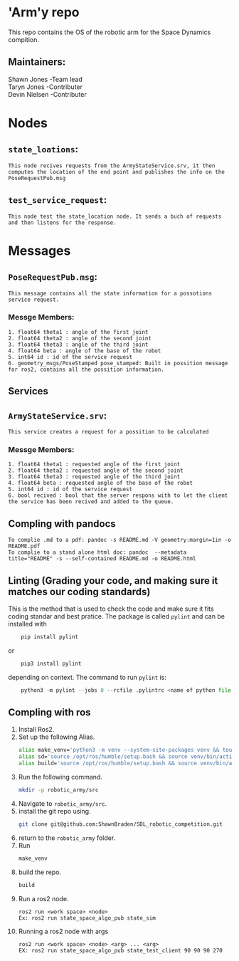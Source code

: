 # 'Arm'y repo
This repo contains the OS of the robotic arm for the Space Dynamics compition. 

## Maintainers:
Shawn Jones -Team lead\
Taryn Jones -Contributer\
Devin Nielsen -Contributer
# Nodes 
## `state_loations`:

    This node recives requests from the ArmyStateService.srv, it then computes the location of the end point and publishes the info on the PoseRequestPub.msg
## `test_service_request`:
    
    This node test the state_location node. It sends a buch of requests and then listens for the response.

# Messages
## `PoseRequestPub.msg`:
    This message contains all the state information for a possotions service request.
### Messge Members:
    1. float64 theta1 : angle of the first joint
    2. float64 theta2 : angle of the second joint
    3. float64 theta3 : angle of the third joint
    4. float64 beta : angle of the base of the robot
    5. int64 id : id of the service request
    6. geometry_msgs/PoseStamped pose_stamped: Built in possition message for ros2, contains all the possition information.

## Services 
## `ArmyStateService.srv`:
    This service creates a request for a possition to be calculated
### Messge Members:
    1. float64 theta1 : requested angle of the first joint
    2. float64 theta2 : requested angle of the second joint
    3. float64 theta3 : requested angle of the third joint
    4. float64 beta : requested angle of the base of the robot
    5. int64 id : id of the service request
    6. bool recived : bool that the server respons with to let the client the service has been recived and added to the queue.

## Compling with pandocs
    To complie .md to a pdf: pandoc -s README.md -V geometry:margin=1in -o README.pdf
    To complie to a stand alone html doc: pandoc  --metadata title="README" -s --self-contained README.md -o README.html

## Linting (Grading your code, and making sure it matches our coding standards)
This is the method that is used to check the code and make sure it fits coding standar and best pratice. The package is called `pylint` and can be installed with 
``` python
    pip install pylint  
```
or 
```python
    pip3 install pylint 
```
depending on context. The command to run `pylint` is:
```python
    python3 -m pylint --jobs 0 --rcfile .pylintrc <name of python file or folder>
```
## Compling with ros
1. Install Ros2.
2. Set up the following Alias.
    ```bash
    alias make_venv='python3 -m venv --system-site-packages venv && touch venv/COLCON_IGNORE && source venv/bin/activate && rosdep install --from-paths src --ignore-src -r -y'
    alias sd='source /opt/ros/humble/setup.bash && source venv/bin/activate && . install/setup.bash'
    alias build='source /opt/ros/humble/setup.bash && source venv/bin/activate && python3 -m colcon build --symlink-install && . install/local_setup.bash'
    ```
3. Run the following command.
    ```bash
    mkdir -p robotic_army/src
    ```
4. Navigate to `robotic_army/src`.
5. install the git repo using.
    ```bash
    git clone git@github.com:ShawnBraden/SDL_robotic_competition.git
    ```
6. return to the `robotic_army` folder.
7. Run 
    ```bash
    make_venv
    ```
8. build the repo.
    ```bash
    build
    ```
9. Run a ros2 node.
    ```ros2
    ros2 run <work space> <node>
    Ex: ros2 run state_space_algo_pub state_sim
    ```
10. Running a ros2 node with args
    ```ros2
    ros2 run <work space> <node> <arg> ... <arg>
    EX: ros2 run state_space_algo_pub state_test_client 90 90 90 270
    ```


